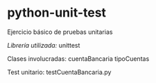 # python-unit-test
Ejercicio básico de pruebas unitarias

*Librería utilizada:* unittest

Clases involucradas:
 cuentaBancaria
 tipoCuentas

Test unitario:
 testCuentaBancaria.py
